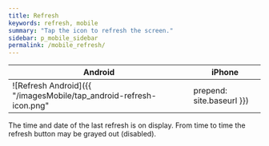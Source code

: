 ```yaml
---
title: Refresh
keywords: refresh, mobile
summary: "Tap the icon to refresh the screen."
sidebar: p_mobile_sidebar
permalink: /mobile_refresh/
---
```




Android | iPhone
--------|-------
![Refresh Android]({{ "/imagesMobile/tap_android-refresh-icon.png" | prepend: site.baseurl }}) | ![Refresh iPhone]({{ "/imagesMobile/tap_iOS-refresh-icon.png" | prepend: site.baseurl }})

The time and date of the last refresh is on display. From time to time the refresh button may be grayed out (disabled).
